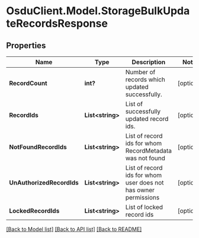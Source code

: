 # OsduClient.Model.StorageBulkUpdateRecordsResponse
## Properties

Name | Type | Description | Notes
------------ | ------------- | ------------- | -------------
**RecordCount** | **int?** | Number of records which updated successfully. | [optional] 
**RecordIds** | **List&lt;string&gt;** | List of successfully updated record ids. | [optional] 
**NotFoundRecordIds** | **List&lt;string&gt;** | List of record ids for whom RecordMetadata was not found | [optional] 
**UnAuthorizedRecordIds** | **List&lt;string&gt;** | List of record ids for whom user does not has owner permissions | [optional] 
**LockedRecordIds** | **List&lt;string&gt;** | List of locked record ids | [optional] 

[[Back to Model list]](../README.md#documentation-for-models) [[Back to API list]](../README.md#documentation-for-api-endpoints) [[Back to README]](../README.md)

